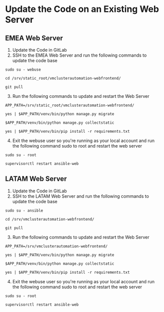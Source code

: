# Update the Code on an Existing Web Server

## EMEA Web Server

1. Update the Code in GitLab
2. SSH to the EMEA Web Server and run the following commands to update the code base

``sudo su - webuse``

``cd /srv/static_root/vmclusterautomation-webfrontend/``

``git pull``

3. Run the following commands to update and restart the Web Server

``APP_PATH=/srv/static_root/vmclusterautomation-webfrontend/``

``yes | $APP_PATH/venv/bin/python manage.py migrate``

``$APP_PATH/venv/bin/python manage.py collectstatic``

``yes | $APP_PATH/venv/bin/pip install -r requirements.txt``

4. Exit the webuse user so you're running as your local account and run the following command sudo to root and restart the web server

``sudo su - root``

``supervisorctl restart ansible-web``

## LATAM Web Server

1. Update the Code in GitLab
2. SSH to the LATAM Web Server and run the following commands to update the code base

``sudo su - ansible``

``cd /srv/vmclusterautomation-webfrontend/``

``git pull``

3. Run the following commands to update and restart the Web Server

``APP_PATH=/srv/vmclusterautomation-webfrontend/``

``yes | $APP_PATH/venv/bin/python manage.py migrate``

``$APP_PATH/venv/bin/python manage.py collectstatic``

``yes | $APP_PATH/venv/bin/pip install -r requirements.txt``

4. Exit the webuse user so you're running as your local account and run the following command sudo to root and restart the web server

``sudo su - root``

``supervisorctl restart ansible-web``
